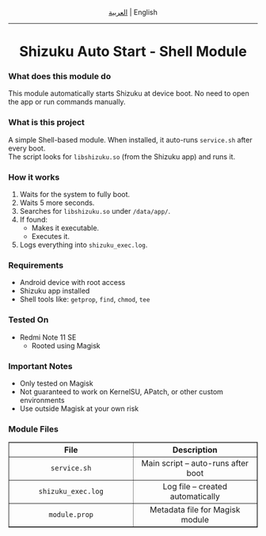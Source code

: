 <p align="center"><a href="README_AR.md">العربية</a> | English</p>

<hr>

<h1 align="center">Shizuku Auto Start - Shell Module</h1>

<h3>What does this module do</h3>
<p>This module automatically starts Shizuku at device boot. No need to open the app or run commands manually.</p>

<h3>What is this project</h3>
<p>
A simple Shell-based module. When installed, it auto-runs <code>service.sh</code> after every boot.<br>
The script looks for <code>libshizuku.so</code> (from the Shizuku app) and runs it.
</p>

<h3>How it works</h3>
<ol>
  <li>Waits for the system to fully boot.</li>
  <li>Waits 5 more seconds.</li>
  <li>Searches for <code>libshizuku.so</code> under <code>/data/app/</code>.</li>
  <li>If found:
    <ul>
      <li>Makes it executable.</li>
      <li>Executes it.</li>
    </ul>
  </li>
  <li>Logs everything into <code>shizuku_exec.log</code>.</li>
</ol>

<h3>Requirements</h3>
<ul>
  <li>Android device with root access</li>
  <li>Shizuku app installed</li>
  <li>Shell tools like: <code>getprop</code>, <code>find</code>, <code>chmod</code>, <code>tee</code></li>
</ul>

<h3>Tested On</h3>
<ul>
  <li>Redmi Note 11 SE
    <ul>
      <li>Rooted using Magisk</li>
    </ul>
  </li>
</ul>

<h3>Important Notes</h3>
<ul>
  <li>Only tested on Magisk</li>
  <li>Not guaranteed to work on KernelSU, APatch, or other custom environments</li>
  <li>Use outside Magisk at your own risk</li>
</ul>

<h3>Module Files</h3>
<div align="center">
  <table width="80%" border="1" cellspacing="0" cellpadding="8">
    <thead>
      <tr>
        <th align="center" width="50%">File</th>
        <th align="center" width="50%">Description</th>
      </tr>
    </thead>
    <tbody>
      <tr>
        <td align="center"><code>service.sh</code></td>
        <td align="center">Main script – auto-runs after boot</td>
      </tr>
      <tr>
        <td align="center"><code>shizuku_exec.log</code></td>
        <td align="center">Log file – created automatically</td>
      </tr>
      <tr>
        <td align="center"><code>module.prop</code></td>
        <td align="center">Metadata file for Magisk module</td>
      </tr>
    </tbody>
  </table>
</div>
